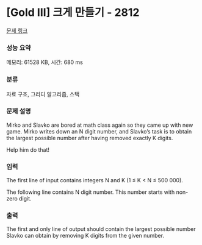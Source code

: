 # [Gold III] 크게 만들기 - 2812 

[문제 링크](https://www.acmicpc.net/problem/2812) 

### 성능 요약

메모리: 61528 KB, 시간: 680 ms

### 분류

자료 구조, 그리디 알고리즘, 스택

### 문제 설명

<p>Mirko and Slavko are bored at math class again so they came up with new game. Mirko writes down an N digit number, and Slavko’s task is to obtain the largest possible number after having removed exactly K digits. </p>

<p>Help him do that! </p>

### 입력 

 <p>The first line of input contains integers N and K (1 ≤ K < N ≤ 500 000). </p>

<p>The following line contains N digit number. This number starts with non-zero digit. </p>

### 출력 

 <p>The first and only line of output should contain the largest possible number Slavko can obtain by removing K digits from the given number. </p>

